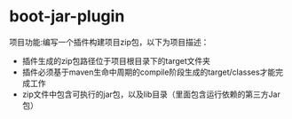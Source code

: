 # boot-jar-plugin

项目功能:编写一个插件构建项目zip包，以下为项目描述：

- 插件生成的zip包路径位于项目根目录下的target文件夹
- 插件必须基于maven生命中周期的compile阶段生成的target/classes才能完成工作
- zip文件中包含可执行的jar包，以及lib目录（里面包含运行依赖的第三方Jar包）
